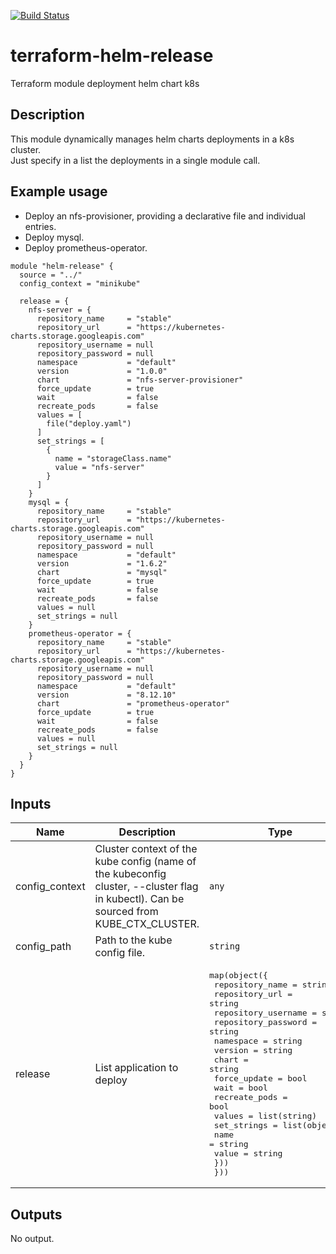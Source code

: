 
[![Build Status](https://kantarware.visualstudio.com/KM-Engineering-AMS/_apis/build/status/terraform-helm-release?branchName=master)](https://kantarware.visualstudio.com/KM-Engineering-AMS/_build/latest?definitionId=3094&branchName=master)

# terraform-helm-release

Terraform module deployment helm chart k8s

## Description

This module dynamically manages helm charts deployments in a k8s cluster.  
Just specify in a list the deployments in a single module call.
## Example usage

- Deploy an nfs-provisioner, providing a declarative file and individual entries.
- Deploy mysql.
- Deploy prometheus-operator.

```hcl
module "helm-release" {
  source = "../"
  config_context = "minikube"

  release = {
    nfs-server = {
      repository_name     = "stable"
      repository_url      = "https://kubernetes-charts.storage.googleapis.com"
      repository_username = null
      repository_password = null
      namespace           = "default"
      version             = "1.0.0"
      chart               = "nfs-server-provisioner"
      force_update        = true
      wait                = false
      recreate_pods       = false
      values = [
        file("deploy.yaml")
      ]
      set_strings = [
        {
          name = "storageClass.name"
          value = "nfs-server"
        }
      ]
    }
    mysql = {
      repository_name     = "stable"
      repository_url      = "https://kubernetes-charts.storage.googleapis.com"
      repository_username = null
      repository_password = null
      namespace           = "default"
      version             = "1.6.2"
      chart               = "mysql"
      force_update        = true
      wait                = false
      recreate_pods       = false
      values = null
      set_strings = null
    }
    prometheus-operator = {
      repository_name     = "stable"
      repository_url      = "https://kubernetes-charts.storage.googleapis.com"
      repository_username = null
      repository_password = null
      namespace           = "default"
      version             = "8.12.10"
      chart               = "prometheus-operator"
      force_update        = true
      wait                = false
      recreate_pods       = false
      values = null
      set_strings = null
    }
  }
}
```

## Inputs

| Name | Description | Type | Default | Required |
|------|-------------|------|---------|:--------:|
| config\_context | Cluster context of the kube config (name of the kubeconfig cluster, --cluster flag in kubectl). Can be sourced from KUBE\_CTX\_CLUSTER. | `any` | n/a | yes |
| config\_path | Path to the kube config file. | `string` | `"~/.kube/config"` | no |
| release | List application to deploy | <pre>map(object({<br>    repository_name = string<br>    repository_url = string<br>    repository_username = string<br>    repository_password = string<br>    namespace = string<br>    version       = string<br>    chart         = string<br>    force_update  = bool<br>    wait          = bool<br>    recreate_pods = bool<br>    values = list(string)<br>    set_strings = list(object({<br>      name  = string<br>      value = string<br>    }))<br>  }))</pre> | `{}` | no |

## Outputs

No output.

